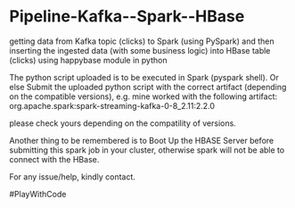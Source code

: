 # Pipeline-Kafka--Spark--HBase
getting data from Kafka topic (clicks) to Spark (using PySpark) and then inserting the ingested data (with some business logic) into HBase table (clicks) using happybase module in python 


The python script uploaded is to be executed in Spark (pyspark shell).
Or else
Submit the uploaded python script with the correct artifact (depending on the compatible versions), e.g. mine worked with the following artifact:
org.apache.spark:spark-streaming-kafka-0-8_2.11:2.2.0

please check yours depending on the compatility of versions.

Another thing to be remembered is to Boot Up the HBASE Server before submitting this spark job in your cluster, otherwise spark will not be able to 
connect with the HBase.

For any issue/help, kindly contact.

#PlayWithCode
